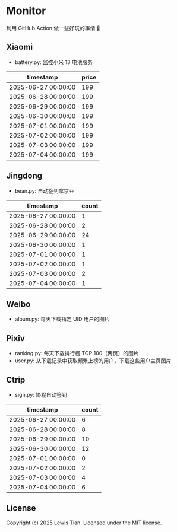 # Monitor

利用 GitHub Action 做一些好玩的事情 🤣

## Xiaomi

- battery.py: 监控小米 13 电池服务

<!-- xiaomi13battery-start -->

| timestamp | price |
| --- | --- |
| 2025-06-27 00:00:00 | 199 |
| 2025-06-28 00:00:00 | 199 |
| 2025-06-29 00:00:00 | 199 |
| 2025-06-30 00:00:00 | 199 |
| 2025-07-01 00:00:00 | 199 |
| 2025-07-02 00:00:00 | 199 |
| 2025-07-03 00:00:00 | 199 |
| 2025-07-04 00:00:00 | 199 |

<!-- xiaomi13battery-end -->

## Jingdong

- bean.py: 自动签到拿京豆

<!-- jingdongbean-start -->

| timestamp | count |
| --- | --- |
| 2025-06-27 00:00:00 | 1 |
| 2025-06-28 00:00:00 | 2 |
| 2025-06-29 00:00:00 | 24 |
| 2025-06-30 00:00:00 | 1 |
| 2025-07-01 00:00:00 | 1 |
| 2025-07-02 00:00:00 | 1 |
| 2025-07-03 00:00:00 | 2 |
| 2025-07-04 00:00:00 | 1 |

<!-- jingdongbean-end -->

## Weibo

- album.py: 每天下载指定 UID 用户的图片

## Pixiv

- ranking.py: 每天下载排行榜 TOP 100（两页）的图片
- user.py: 从下载记录中获取频繁上榜的用户，下载这些用户主页图片

## Ctrip

- sign.py: 协程自动签到

<!-- ctrip_sign-start -->

| timestamp | count |
| --- | --- |
| 2025-06-27 00:00:00 | 6 |
| 2025-06-28 00:00:00 | 8 |
| 2025-06-29 00:00:00 | 10 |
| 2025-06-30 00:00:00 | 12 |
| 2025-07-01 00:00:00 | 0 |
| 2025-07-02 00:00:00 | 2 |
| 2025-07-03 00:00:00 | 4 |
| 2025-07-04 00:00:00 | 6 |

<!-- ctrip_sign-end -->

## License

Copyright (c) 2025 Lewis Tian. Licensed under the MIT license.
